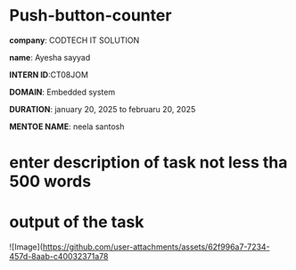 # Push-button-counter

**company**: CODTECH IT SOLUTION

**name**: Ayesha sayyad

**INTERN ID**:CT08JOM

**DOMAIN**: Embedded system

**DURATION**: january 20, 2025 to februaru 20, 2025

**MENTOE NAME**: neela santosh

# enter description of task not less tha 500 words

# output of the task

![Image](https://github.com/user-attachments/assets/62f996a7-7234-457d-8aab-c40032371a78
